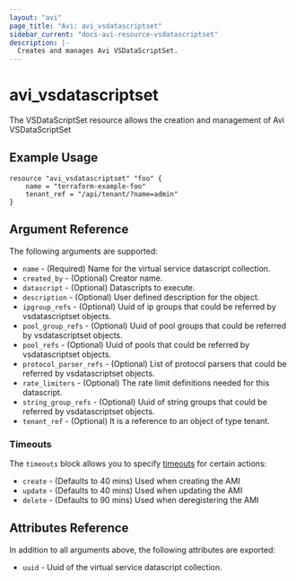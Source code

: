 ```yaml
---
layout: "avi"
page_title: "Avi: avi_vsdatascriptset"
sidebar_current: "docs-avi-resource-vsdatascriptset"
description: |-
  Creates and manages Avi VSDataScriptSet.
---
```


# avi_vsdatascriptset

The VSDataScriptSet resource allows the creation and management of Avi VSDataScriptSet

## Example Usage

```hcl
resource "avi_vsdatascriptset" "foo" {
    name = "terraform-example-foo"
    tenant_ref = "/api/tenant/?name=admin"
}
```

## Argument Reference

The following arguments are supported:

* `name` - (Required) Name for the virtual service datascript collection.
* `created_by` - (Optional) Creator name.
* `datascript` - (Optional) Datascripts to execute.
* `description` - (Optional) User defined description for the object.
* `ipgroup_refs` - (Optional) Uuid of ip groups that could be referred by vsdatascriptset objects.
* `pool_group_refs` - (Optional) Uuid of pool groups that could be referred by vsdatascriptset objects.
* `pool_refs` - (Optional) Uuid of pools that could be referred by vsdatascriptset objects.
* `protocol_parser_refs` - (Optional) List of protocol parsers that could be referred by vsdatascriptset objects.
* `rate_limiters` - (Optional) The rate limit definitions needed for this datascript.
* `string_group_refs` - (Optional) Uuid of string groups that could be referred by vsdatascriptset objects.
* `tenant_ref` - (Optional) It is a reference to an object of type tenant.


### Timeouts

The `timeouts` block allows you to specify [timeouts](https://www.terraform.io/docs/configuration/resources.html#timeouts) for certain actions:

* `create` - (Defaults to 40 mins) Used when creating the AMI
* `update` - (Defaults to 40 mins) Used when updating the AMI
* `delete` - (Defaults to 90 mins) Used when deregistering the AMI

## Attributes Reference

In addition to all arguments above, the following attributes are exported:

* `uuid` -  Uuid of the virtual service datascript collection.

